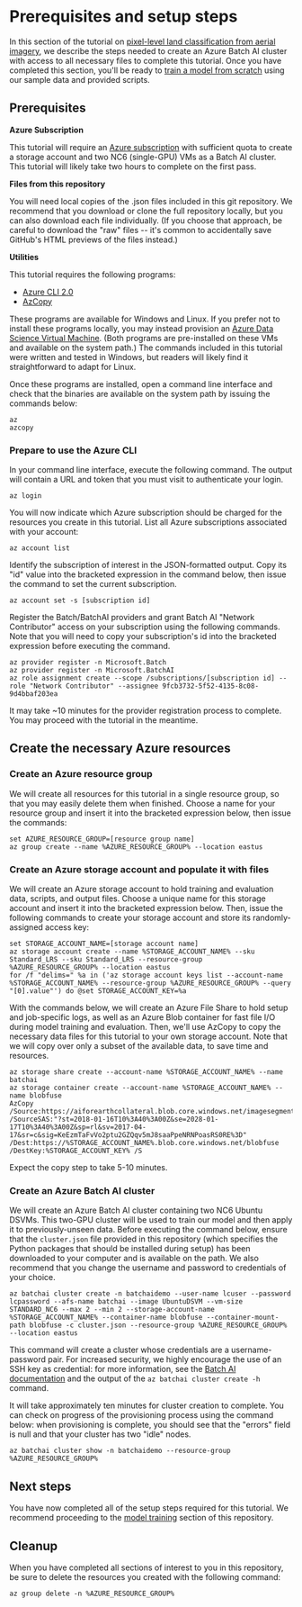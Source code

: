 # Prerequisites and setup steps

In this section of the tutorial on [pixel-level land classification from aerial imagery](https://github.com/Azure/pixel_level_land_classification), we describe the steps needed to create an Azure Batch AI cluster with access to all necessary files to complete this tutorial. Once you have completed this section, you'll be ready to [train a model from scratch](./train.md) using our sample data and provided scripts.

## Prerequisites

**Azure Subscription**

This tutorial will require an [Azure subscription](https://azure.microsoft.com/en-us/free/) with sufficient quota to create a storage account and two NC6 (single-GPU) VMs as a Batch AI cluster. This tutorial will likely take two hours to complete on the first pass.

**Files from this repository**

You will need local copies of the .json files included in this git repository. We recommend that you download or clone the full repository locally, but you can also download each file individually. (If you choose that approach, be careful to download the "raw" files -- it's common to accidentally save GitHub's HTML previews of the files instead.)

**Utilities**

This tutorial requires the following programs:
- [Azure CLI 2.0](https://docs.microsoft.com/cli/azure/install-azure-cli)
- [AzCopy](https://docs.microsoft.com/azure/storage/common/storage-use-azcopy)

These programs are available for Windows and Linux. If you prefer not to install these programs locally, you may instead provision an [Azure Data Science Virtual Machine](https://docs.microsoft.com/azure/machine-learning/data-science-virtual-machine/provision-vm). (Both programs are pre-installed on these VMs and available on the system path.) The commands included in this tutorial were written and tested in Windows, but readers will likely find it straightforward to adapt for Linux.

Once these programs are installed, open a command line interface and check that the binaries are available on the system path by issuing the commands below:
```
az
azcopy
```

### Prepare to use the Azure CLI

In your command line interface, execute the following command. The output will contain a URL and token that you must visit to authenticate your login.
```
az login
```

You will now indicate which Azure subscription should be charged for the resources you create in this tutorial. List all Azure subscriptions associated with your account:
```
az account list
```

Identify the subscription of interest in the JSON-formatted output. Copy its "id" value into the bracketed expression in the command below, then issue the command to set the current subscription.
```
az account set -s [subscription id]
```

Register the Batch/BatchAI providers and grant Batch AI "Network Contributor" access on your subscription using the following commands. Note that you will need to copy your subscription's id into the bracketed expression before executing the command.
```
az provider register -n Microsoft.Batch
az provider register -n Microsoft.BatchAI
az role assignment create --scope /subscriptions/[subscription id] --role "Network Contributor" --assignee 9fcb3732-5f52-4135-8c08-9d4bbaf203ea
```

It may take ~10 minutes for the provider registration process to complete. You may proceed with the tutorial in the meantime.

## Create the necessary Azure resources

### Create an Azure resource group

We will create all resources for this tutorial in a single resource group, so that you may easily delete them when finished. Choose a name for your resource group and insert it into the bracketed expression below, then issue the commands:
```
set AZURE_RESOURCE_GROUP=[resource group name]
az group create --name %AZURE_RESOURCE_GROUP% --location eastus
```

### Create an Azure storage account and populate it with files

We will create an Azure storage account to hold training and evaluation data, scripts, and output files. Choose a unique name for this storage account and insert it into the bracketed expression below. Then, issue the following commands to create your storage account and store its randomly-assigned access key:
```
set STORAGE_ACCOUNT_NAME=[storage account name]
az storage account create --name %STORAGE_ACCOUNT_NAME% --sku Standard_LRS --sku Standard_LRS --resource-group %AZURE_RESOURCE_GROUP% --location eastus
for /f "delims=" %a in ('az storage account keys list --account-name %STORAGE_ACCOUNT_NAME% --resource-group %AZURE_RESOURCE_GROUP% --query "[0].value"') do @set STORAGE_ACCOUNT_KEY=%a
```

With the commands below, we will create an Azure File Share to hold setup and job-specific logs, as well as an Azure Blob container for fast file I/O during model training and evaluation. Then, we'll use AzCopy to copy the necessary data files for this tutorial to your own storage account.  Note that we will copy over only a subset of the available data, to save time and resources.
```
az storage share create --account-name %STORAGE_ACCOUNT_NAME% --name batchai
az storage container create --account-name %STORAGE_ACCOUNT_NAME% --name blobfuse
AzCopy /Source:https://aiforearthcollateral.blob.core.windows.net/imagesegmentationtutorial /SourceSAS:"?st=2018-01-16T10%3A40%3A00Z&se=2028-01-17T10%3A40%3A00Z&sp=rl&sv=2017-04-17&sr=c&sig=KeEzmTaFvVo2ptu2GZQqv5mJ8saaPpeNRNPoasRS0RE%3D" /Dest:https://%STORAGE_ACCOUNT_NAME%.blob.core.windows.net/blobfuse /DestKey:%STORAGE_ACCOUNT_KEY% /S
```

Expect the copy step to take 5-10 minutes.

### Create an Azure Batch AI cluster

We will create an Azure Batch AI cluster containing two NC6 Ubuntu DSVMs. This two-GPU cluster will be used to train our model and then apply it to previously-unseen data. Before executing the command below, ensure that the `cluster.json` file provided in this repository (which specifies the Python packages that should be installed during setup) has been downloaded to your computer and is available on the path. We also recommend that you change the username and password to credentials of your choice.
```
az batchai cluster create -n batchaidemo --user-name lcuser --password lcpassword --afs-name batchai --image UbuntuDSVM --vm-size STANDARD_NC6 --max 2 --min 2 --storage-account-name %STORAGE_ACCOUNT_NAME% --container-name blobfuse --container-mount-path blobfuse -c cluster.json --resource-group %AZURE_RESOURCE_GROUP% --location eastus
```
This command will create a cluster whose credentials are a username-password pair. For increased security, we highly encourage the use of an SSH key as credential: for more information, see the [Batch AI documentation](https://github.com/Azure/BatchAI/blob/master/documentation/using-azure-cli-20.md#Admin-User-Account) and the output of the `az batchai cluster create -h` command.

It will take approximately ten minutes for cluster creation to complete. You can check on progress of the provisioning process using the command below: when provisioning is complete, you should see that the "errors" field is null and that your cluster has two "idle" nodes.
```
az batchai cluster show -n batchaidemo --resource-group %AZURE_RESOURCE_GROUP%
```

## Next steps

You have now completed all of the setup steps required for this tutorial. We recommend proceeding to the [model training](./train.md) section of this repository.

## Cleanup

When you have completed all sections of interest to you in this repository, be sure to delete the resources you created with the following command:
```
az group delete -n %AZURE_RESOURCE_GROUP% 
```
